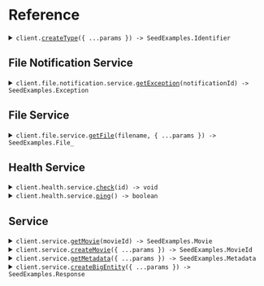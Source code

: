 # Reference

<details><summary><code>client.<a href="/src/Client.ts">createType</a>({ ...params }) -> SeedExamples.Identifier</code></summary>
<dl>
<dd>

#### 🔌 Usage

<dl>
<dd>

<dl>
<dd>

```typescript
await client.createType("primitive");
```

</dd>
</dl>
</dd>
</dl>

#### ⚙️ Parameters

<dl>
<dd>

<dl>
<dd>

**request:** `SeedExamples.Type`

</dd>
</dl>

<dl>
<dd>

**requestOptions:** `SeedExamplesClient.RequestOptions`

</dd>
</dl>
</dd>
</dl>

</dd>
</dl>
</details>

##

## File Notification Service

<details><summary><code>client.file.notification.service.<a href="/src/api/resources/file/resources/notification/resources/service/client/Client.ts">getException</a>(notificationId) -> SeedExamples.Exception</code></summary>
<dl>
<dd>

#### 🔌 Usage

<dl>
<dd>

<dl>
<dd>

```typescript
await client.file.notification.service.getException("notification-hsy129x");
```

</dd>
</dl>
</dd>
</dl>

#### ⚙️ Parameters

<dl>
<dd>

<dl>
<dd>

**notificationId:** `string`

</dd>
</dl>

<dl>
<dd>

**requestOptions:** `Service.RequestOptions`

</dd>
</dl>
</dd>
</dl>

</dd>
</dl>
</details>

## File Service

<details><summary><code>client.file.service.<a href="/src/api/resources/file/resources/service/client/Client.ts">getFile</a>(filename, { ...params }) -> SeedExamples.File_</code></summary>
<dl>
<dd>

#### 📝 Description

<dl>
<dd>

<dl>
<dd>

This endpoint returns a file by its name.

</dd>
</dl>
</dd>
</dl>

#### 🔌 Usage

<dl>
<dd>

<dl>
<dd>

```typescript
await client.file.service.getFile("file.txt", {
    "X-File-API-Version": "0.0.2",
});
```

</dd>
</dl>
</dd>
</dl>

#### ⚙️ Parameters

<dl>
<dd>

<dl>
<dd>

**filename:** `string` — This is a filename

</dd>
</dl>

<dl>
<dd>

**request:** `SeedExamples.file.GetFileRequest`

</dd>
</dl>

<dl>
<dd>

**requestOptions:** `Service.RequestOptions`

</dd>
</dl>
</dd>
</dl>

</dd>
</dl>
</details>

## Health Service

<details><summary><code>client.health.service.<a href="/src/api/resources/health/resources/service/client/Client.ts">check</a>(id) -> void</code></summary>
<dl>
<dd>

#### 📝 Description

<dl>
<dd>

<dl>
<dd>

This endpoint checks the health of a resource.

</dd>
</dl>
</dd>
</dl>

#### 🔌 Usage

<dl>
<dd>

<dl>
<dd>

```typescript
await client.health.service.check("id-2sdx82h");
```

</dd>
</dl>
</dd>
</dl>

#### ⚙️ Parameters

<dl>
<dd>

<dl>
<dd>

**id:** `string` — The id to check

</dd>
</dl>

<dl>
<dd>

**requestOptions:** `Service.RequestOptions`

</dd>
</dl>
</dd>
</dl>

</dd>
</dl>
</details>

<details><summary><code>client.health.service.<a href="/src/api/resources/health/resources/service/client/Client.ts">ping</a>() -> boolean</code></summary>
<dl>
<dd>

#### 📝 Description

<dl>
<dd>

<dl>
<dd>

This endpoint checks the health of the service.

</dd>
</dl>
</dd>
</dl>

#### 🔌 Usage

<dl>
<dd>

<dl>
<dd>

```typescript
await client.health.service.ping();
```

</dd>
</dl>
</dd>
</dl>

#### ⚙️ Parameters

<dl>
<dd>

<dl>
<dd>

**requestOptions:** `Service.RequestOptions`

</dd>
</dl>
</dd>
</dl>

</dd>
</dl>
</details>

## Service

<details><summary><code>client.service.<a href="/src/api/resources/service/client/Client.ts">getMovie</a>(movieId) -> SeedExamples.Movie</code></summary>
<dl>
<dd>

#### 🔌 Usage

<dl>
<dd>

<dl>
<dd>

```typescript
await client.service.getMovie("movie-c06a4ad7");
```

</dd>
</dl>
</dd>
</dl>

#### ⚙️ Parameters

<dl>
<dd>

<dl>
<dd>

**movieId:** `SeedExamples.MovieId`

</dd>
</dl>

<dl>
<dd>

**requestOptions:** `Service.RequestOptions`

</dd>
</dl>
</dd>
</dl>

</dd>
</dl>
</details>

<details><summary><code>client.service.<a href="/src/api/resources/service/client/Client.ts">createMovie</a>({ ...params }) -> SeedExamples.MovieId</code></summary>
<dl>
<dd>

#### 🔌 Usage

<dl>
<dd>

<dl>
<dd>

```typescript
await client.service.createMovie({
    id: "movie-c06a4ad7",
    prequel: "movie-cv9b914f",
    title: "The Boy and the Heron",
    from: "Hayao Miyazaki",
    rating: 8,
    type: "movie",
    tag: "tag-wf9as23d",
    metadata: {
        actors: ["Christian Bale", "Florence Pugh", "Willem Dafoe"],
        releaseDate: "2023-12-08",
        ratings: {
            rottenTomatoes: 97,
            imdb: 7.6,
        },
    },
    revenue: 1000000,
});
```

</dd>
</dl>
</dd>
</dl>

#### ⚙️ Parameters

<dl>
<dd>

<dl>
<dd>

**request:** `SeedExamples.Movie`

</dd>
</dl>

<dl>
<dd>

**requestOptions:** `Service.RequestOptions`

</dd>
</dl>
</dd>
</dl>

</dd>
</dl>
</details>

<details><summary><code>client.service.<a href="/src/api/resources/service/client/Client.ts">getMetadata</a>({ ...params }) -> SeedExamples.Metadata</code></summary>
<dl>
<dd>

#### 🔌 Usage

<dl>
<dd>

<dl>
<dd>

```typescript
await client.service.getMetadata({
    "X-API-Version": "0.0.1",
    shallow: false,
    tag: "development",
});
```

</dd>
</dl>
</dd>
</dl>

#### ⚙️ Parameters

<dl>
<dd>

<dl>
<dd>

**request:** `SeedExamples.GetMetadataRequest`

</dd>
</dl>

<dl>
<dd>

**requestOptions:** `Service.RequestOptions`

</dd>
</dl>
</dd>
</dl>

</dd>
</dl>
</details>

<details><summary><code>client.service.<a href="/src/api/resources/service/client/Client.ts">createBigEntity</a>({ ...params }) -> SeedExamples.Response</code></summary>
<dl>
<dd>

#### 🔌 Usage

<dl>
<dd>

<dl>
<dd>

```typescript
await client.service.createBigEntity({
    castMember: {
        name: "name",
        id: "id",
    },
    extendedMovie: {
        id: "id",
        prequel: "prequel",
        title: "title",
        from: "from",
        rating: 1.1,
        type: "movie",
        tag: "tag",
        book: "book",
        metadata: {
            metadata: {
                key: "value",
            },
        },
        revenue: 1000000,
        cast: ["cast", "cast"],
        id: "id",
        prequel: "prequel",
        title: "title",
        from: "from",
        rating: 1.1,
        type: "movie",
        tag: "tag",
        book: "book",
        metadata: {
            metadata: {
                key: "value",
            },
        },
        revenue: 1000000,
    },
    entity: {
        type: "primitive",
        name: "name",
    },
    metadata: {
        type: "html",
        value: "metadata",
    },
    commonMetadata: {
        id: "id",
        data: {
            data: "data",
        },
        jsonString: "jsonString",
    },
    eventInfo: {
        type: "metadata",
        id: "id",
        data: {
            data: "data",
        },
        jsonString: "jsonString",
    },
    data: {
        type: "string",
        value: "data",
    },
    migration: {
        name: "name",
        status: "RUNNING",
    },
    exception: {
        type: "generic",
        exceptionType: "exceptionType",
        exceptionMessage: "exceptionMessage",
        exceptionStacktrace: "exceptionStacktrace",
    },
    test: {
        type: "and",
        value: true,
    },
    node: {
        name: "name",
        nodes: [
            {
                name: "name",
                nodes: [
                    {
                        name: "name",
                        nodes: [],
                        trees: [],
                    },
                    {
                        name: "name",
                        nodes: [],
                        trees: [],
                    },
                ],
                trees: [
                    {
                        nodes: [],
                    },
                    {
                        nodes: [],
                    },
                ],
            },
            {
                name: "name",
                nodes: [
                    {
                        name: "name",
                        nodes: [],
                        trees: [],
                    },
                    {
                        name: "name",
                        nodes: [],
                        trees: [],
                    },
                ],
                trees: [
                    {
                        nodes: [],
                    },
                    {
                        nodes: [],
                    },
                ],
            },
        ],
        trees: [
            {
                nodes: [
                    {
                        name: "name",
                        nodes: [],
                        trees: [],
                    },
                    {
                        name: "name",
                        nodes: [],
                        trees: [],
                    },
                ],
            },
            {
                nodes: [
                    {
                        name: "name",
                        nodes: [],
                        trees: [],
                    },
                    {
                        name: "name",
                        nodes: [],
                        trees: [],
                    },
                ],
            },
        ],
    },
    directory: {
        name: "name",
        files: [
            {
                name: "name",
                contents: "contents",
            },
            {
                name: "name",
                contents: "contents",
            },
        ],
        directories: [
            {
                name: "name",
                files: [
                    {
                        name: "name",
                        contents: "contents",
                    },
                    {
                        name: "name",
                        contents: "contents",
                    },
                ],
                directories: [
                    {
                        name: "name",
                        files: [],
                        directories: [],
                    },
                    {
                        name: "name",
                        files: [],
                        directories: [],
                    },
                ],
            },
            {
                name: "name",
                files: [
                    {
                        name: "name",
                        contents: "contents",
                    },
                    {
                        name: "name",
                        contents: "contents",
                    },
                ],
                directories: [
                    {
                        name: "name",
                        files: [],
                        directories: [],
                    },
                    {
                        name: "name",
                        files: [],
                        directories: [],
                    },
                ],
            },
        ],
    },
    moment: {
        id: "d5e9c84f-c2b2-4bf4-b4b0-7ffd7a9ffc32",
        date: "2023-01-15",
        datetime: "2024-01-15T09:30:00Z",
    },
});
```

</dd>
</dl>
</dd>
</dl>

#### ⚙️ Parameters

<dl>
<dd>

<dl>
<dd>

**request:** `SeedExamples.BigEntity`

</dd>
</dl>

<dl>
<dd>

**requestOptions:** `Service.RequestOptions`

</dd>
</dl>
</dd>
</dl>

</dd>
</dl>
</details>
